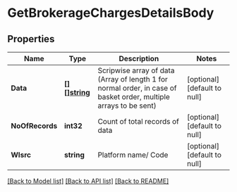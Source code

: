 # GetBrokerageChargesDetailsBody

## Properties
Name | Type | Description | Notes
------------ | ------------- | ------------- | -------------
**Data** | [**[][]string**](array.md) | Scripwise array of data (Array of length 1 for normal order, in case of basket order, multiple arrays to be sent) | [optional] [default to null]
**NoOfRecords** | **int32** | Count of total records of data | [optional] [default to null]
**Wlsrc** | **string** | Platform name/ Code | [optional] [default to null]

[[Back to Model list]](../README.md#documentation-for-models) [[Back to API list]](../README.md#documentation-for-api-endpoints) [[Back to README]](../README.md)

